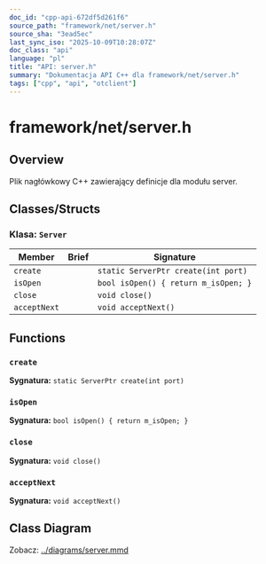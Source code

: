 ```yaml
---
doc_id: "cpp-api-672df5d261f6"
source_path: "framework/net/server.h"
source_sha: "3ead5ec"
last_sync_iso: "2025-10-09T10:28:07Z"
doc_class: "api"
language: "pl"
title: "API: server.h"
summary: "Dokumentacja API C++ dla framework/net/server.h"
tags: ["cpp", "api", "otclient"]
---
```


# framework/net/server.h

## Overview

Plik nagłówkowy C++ zawierający definicje dla modułu server.

## Classes/Structs

### Klasa: `Server`

| Member | Brief | Signature |
|--------|-------|-----------|
| `create` |  | `static ServerPtr create(int port)` |
| `isOpen` |  | `bool isOpen() { return m_isOpen; }` |
| `close` |  | `void close()` |
| `acceptNext` |  | `void acceptNext()` |

## Functions

### `create`

**Sygnatura:** `static ServerPtr create(int port)`

### `isOpen`

**Sygnatura:** `bool isOpen() { return m_isOpen; }`

### `close`

**Sygnatura:** `void close()`

### `acceptNext`

**Sygnatura:** `void acceptNext()`

## Class Diagram

Zobacz: [../diagrams/server.mmd](../diagrams/server.mmd)
